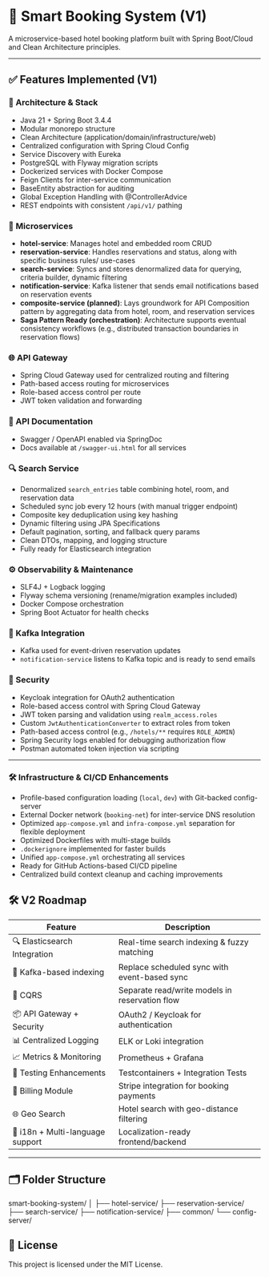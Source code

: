 # 🏨 Smart Booking System (V1)

A microservice-based hotel booking platform built with Spring Boot/Cloud and Clean Architecture principles.

---

## ✅ Features Implemented (V1)



### 🔧 Architecture & Stack
- Java 21 + Spring Boot 3.4.4
- Modular monorepo structure
- Clean Architecture (application/domain/infrastructure/web)
- Centralized configuration with Spring Cloud Config
- Service Discovery with Eureka
- PostgreSQL with Flyway migration scripts
- Dockerized services with Docker Compose
- Feign Clients for inter-service communication
- BaseEntity abstraction for auditing
- Global Exception Handling with @ControllerAdvice
- REST endpoints with consistent `/api/v1/` pathing

### 🧩 Microservices
- **hotel-service**: Manages hotel and embedded room CRUD
- **reservation-service**: Handles reservations and status, along with specific business rules/ use-cases
- **search-service**: Syncs and stores denormalized data for querying, criteria builder, dynamic filtering
- **notification-service**: Kafka listener that sends email notifications based on reservation events
- **composite-service (planned)**: Lays groundwork for API Composition pattern by aggregating data from hotel, room, and reservation services
- **Saga Pattern Ready (orchestration)**: Architecture supports eventual consistency workflows (e.g., distributed transaction boundaries in reservation flows)

### 🌐 API Gateway
- Spring Cloud Gateway used for centralized routing and filtering
- Path-based access routing for microservices
- Role-based access control per route
- JWT token validation and forwarding

### 📘 API Documentation
- Swagger / OpenAPI enabled via SpringDoc
- Docs available at `/swagger-ui.html` for all services

### 🔍 Search Service
- Denormalized `search_entries` table combining hotel, room, and reservation data
- Scheduled sync job every 12 hours (with manual trigger endpoint)
- Composite key deduplication using key hashing
- Dynamic filtering using JPA Specifications
- Default pagination, sorting, and fallback query params
- Clean DTOs, mapping, and logging structure
- Fully ready for Elasticsearch integration

### ⚙️ Observability & Maintenance
- SLF4J + Logback logging
- Flyway schema versioning (rename/migration examples included)
- Docker Compose orchestration
- Spring Boot Actuator for health checks


### 📡 Kafka Integration
- Kafka used for event-driven reservation updates
- `notification-service` listens to Kafka topic and is ready to send emails

### 🔐 Security
- Keycloak integration for OAuth2 authentication
- Role-based access control with Spring Cloud Gateway
- JWT token parsing and validation using `realm_access.roles`
- Custom `JwtAuthenticationConverter` to extract roles from token
- Path-based access control (e.g., `/hotels/**` requires `ROLE_ADMIN`)
- Spring Security logs enabled for debugging authorization flow
- Postman automated token injection via scripting
---

### 🛠️ Infrastructure & CI/CD Enhancements
- Profile-based configuration loading (`local`, `dev`) with Git-backed config-server
- External Docker network (`booking-net`) for inter-service DNS resolution
- Optimized `app-compose.yml` and `infra-compose.yml` separation for flexible deployment
- Optimized Dockerfiles with multi-stage builds
- `.dockerignore` implemented for faster builds
- Unified `app-compose.yml` orchestrating all services
- Ready for GitHub Actions-based CI/CD pipeline
- Centralized build context cleanup and caching improvements

## 🛠️ V2 Roadmap

| Feature                            | Description |
|------------------------------------|-------------|
| 🔍 Elasticsearch Integration       | Real-time search indexing & fuzzy matching |
| 🚀 Kafka-based indexing            | Replace scheduled sync with event-based sync |
| 🧠 CQRS                            | Separate read/write models in reservation flow |
| 📦 API Gateway + Security          | OAuth2 / Keycloak for authentication |
| 📊 Centralized Logging             | ELK or Loki integration |
| 📈 Metrics & Monitoring            | Prometheus + Grafana |
| 🧪 Testing Enhancements            | Testcontainers + Integration Tests |
| 🧾 Billing Module                  | Stripe integration for booking payments |
| 🌐 Geo Search                      | Hotel search with geo-distance filtering |
| 💬 i18n + Multi-language support   | Localization-ready frontend/backend |

---

## 🗂️ Folder Structure

smart-booking-system/
│
├── hotel-service/
├── reservation-service/
├── search-service/
├── notification-service/
├── common/
└── config-server/

## 📄 License

This project is licensed under the MIT License.